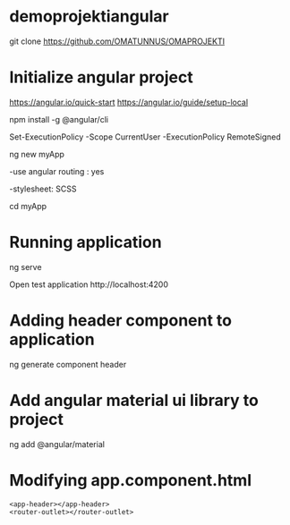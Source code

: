# demoprojektiangular

git clone https://github.com/OMATUNNUS/OMAPROJEKTI

# Initialize angular project
https://angular.io/quick-start
https://angular.io/guide/setup-local

npm install -g @angular/cli

Set-ExecutionPolicy -Scope CurrentUser -ExecutionPolicy RemoteSigned

ng new myApp

-use angular routing : yes

-stylesheet: SCSS

cd myApp

# Running application
ng serve

Open test application http://localhost:4200

# Adding header component to application
ng generate component header

# Add angular material ui library to project
ng add @angular/material

# Modifying app.component.html
```
<app-header></app-header>
<router-outlet></router-outlet>
```